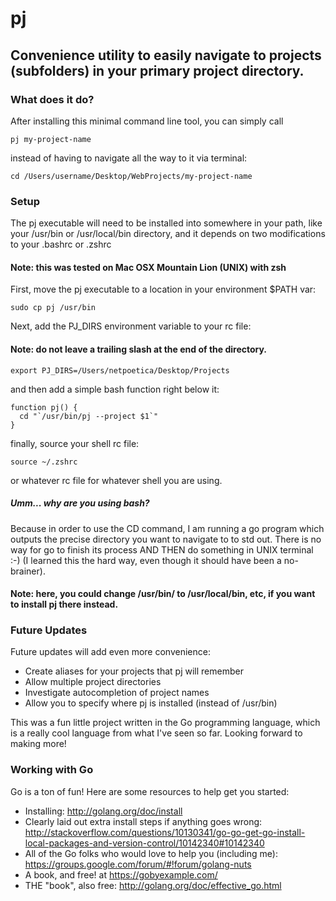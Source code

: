 # pj
## Convenience utility to easily navigate to projects (subfolders) in your primary project directory.

### What does it do?
After installing this minimal command line tool, you can simply call

```
pj my-project-name
```

instead of having to navigate all the way to it via terminal:

```
cd /Users/username/Desktop/WebProjects/my-project-name
```

### Setup
The pj executable will need to be installed into somewhere in your path, like your /usr/bin or /usr/local/bin directory, and it depends on two modifications to your .bashrc or .zshrc

#### Note: this was tested on Mac OSX Mountain Lion (UNIX) with zsh

First, move the pj executable to a location in your environment $PATH var:

```
sudo cp pj /usr/bin
```

Next, add the PJ_DIRS environment variable to your rc file:

#### Note: do not leave a trailing slash at the end of the directory.
```
export PJ_DIRS=/Users/netpoetica/Desktop/Projects
```

and then add a simple bash function right below it:

```
function pj() {
  cd "`/usr/bin/pj --project $1`"
}
```

finally, source your shell rc file:

```
source ~/.zshrc
```

or whatever rc file for whatever shell you are using.

##### Umm... why are you using bash?
Because in order to use the CD command, I am running a go program which outputs the precise directory you want to navigate to to std out. There is no way for go to finish its process AND THEN do something in UNIX terminal :-) (I learned this the hard way, even though it should have been a no-brainer).

#### Note: here, you could change /usr/bin/ to /usr/local/bin, etc, if you want to install pj there instead.

### Future Updates
Future updates will add even more convenience:
- Create aliases for your projects that pj will remember
- Allow multiple project directories
- Investigate autocompletion of project names
- Allow you to specify where pj is installed (instead of /usr/bin)

This was a fun little project written in the Go programming language, which is a really cool language from what I've seen so far. Looking forward to making more!

### Working with Go
Go is a ton of fun! Here are some resources to help get you started:
- Installing: http://golang.org/doc/install
- Clearly laid out extra install steps if anything goes wrong: http://stackoverflow.com/questions/10130341/go-go-get-go-install-local-packages-and-version-control/10142340#10142340
- All of the Go folks who would love to help you (including me): https://groups.google.com/forum/#!forum/golang-nuts
- A book, and free! at https://gobyexample.com/
- THE "book", also free: http://golang.org/doc/effective_go.html